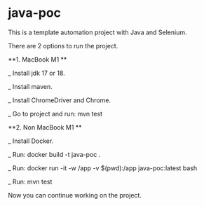 # java-poc
This is a template automation project with Java and Selenium.

There are 2 options to run the project.

**1. MacBook M1
**

_ Install jdk 17 or 18.

_ Install maven.

_ Install ChromeDriver and Chrome.

_ Go to project and run: mvn test
 
 
 
**2. Non MacBook M1
**

_ Install Docker.

_ Run: docker build -t java-poc .

_ Run: docker run -it -w /app -v $(pwd):/app java-poc:latest bash

_ Run: mvn test

Now you can continue working on the project.

